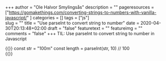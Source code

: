 +++
author = "Ole Halvor Smylingsås"
description = ""
pageresources = ["https://gomakethings.com/converting-strings-to-numbers-with-vanilla-javascript/"
]
categories = []
tags = ["js"]     
slug = ""
title = "Use parseInt to convert string to number"
date = 2020-04-30T20:13:48+02:00
draft = "false"
featuretext = ""
featureimg = ""
comments = "false"
+++
TIL: Use parseInt to convert string to number in Javascript
<!--more-->

{{<highlight js>}}
const str = "100m"
const length = parseInt(str, 10)
// 100  
{{</highlight>}}